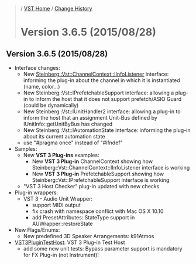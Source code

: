 >/ [VST Home](../) / [Change History](./Index.md)
>
># Version 3.6.5 (2015/08/28)

## Version 3.6.5 (2015/08/28)

- Interface changes:
  - New [Steinberg::Vst::ChannelContext::IInfoListener](../Technical+Documentation/Change+History/3.6.5/IInfoListener.md) interface: informing the plug-in about the channel in which it is instantiated (name, color...)
  - New Steinberg::Vst::IPrefetchableSupport interface: allowing a plug-in to inform the host that it does not support prefetch/ASIO Guard (could be dynamically)
  - New Steinberg::Vst::IUnitHandler2 interface: allowing a plug-in to inform the host that an assignment Unit-Bus defined by IUnitInfo::getUnitByBus has changed
  - New Steinberg::Vst::IAutomationState interface: informing the plug-in about its current automation state
  - use "#pragma once" instead of "#ifndef"
- Samples:
  - New **VST 3 Plug-ins** examples:
    - New **VST 3 Plug-in** ChannelContext showing how Steinberg::Vst::ChannelContext::IInfoListener interface is working
    - New **VST 3 Plug-in** PrefetchableSupport showing how Steinberg::Vst::IPrefetchableSupport interface is working
  - "VST 3 Host Checker" plug-in updated with new checks
- Plug-in wrappers:
  - VST 3 - Audio Unit Wrapper:
    - support MIDI output
    - fix crash with namespace conflict with Mac OS X 10.10
    - add PresetAttributes::StateType support in AUWrapper::restoreState
- New Flags/Enums:
  - New predefined 3D Speaker Arrangements: k91Atmos
- [VST3PluginTestHost](..//What+is+the+VST+3+SDK/Plug-in+Test+Host.md): VST 3 Plug-in Test Host
  - add some new unit tests: Bypass parameter support is mandatory for FX Plug-in (not Instrument)!
